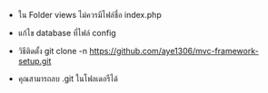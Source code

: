 - ใน Folder views ไม่ควรมีไฟล์ชื่อ index.php

- แก้ไข database ที่ไฟล์ config

- วิธีติดตั้ง git clone -n https://github.com/aye1306/mvc-framework-setup.git

- คุณสามารถลบ .git ในโฟลเดอรืได้
